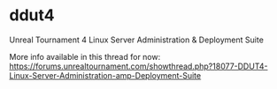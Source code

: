# ddut4
Unreal Tournament 4 Linux Server Administration &amp; Deployment Suite 

More info available in this thread for now:
https://forums.unrealtournament.com/showthread.php?18077-DDUT4-Linux-Server-Administration-amp-Deployment-Suite
